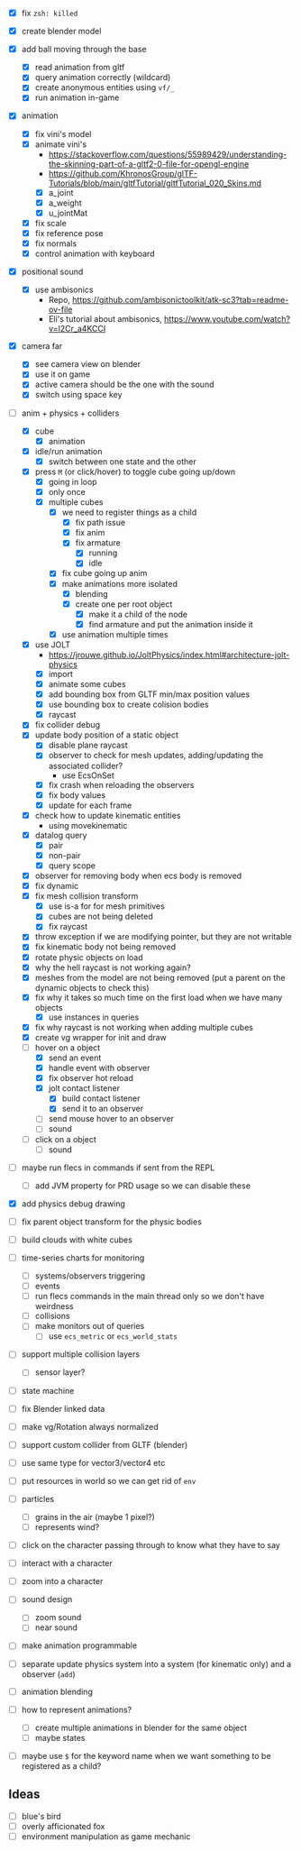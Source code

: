 - [x] fix `zsh: killed`
- [x] create blender model
- [x] add ball moving through the base
  - [x] read animation from gltf
  - [x] query animation correctly (wildcard)
  - [x] create anonymous entities using `vf/_`
  - [x] run animation in-game
- [x] animation
  - [x] fix vini's model
  - [x] animate vini's
    - https://stackoverflow.com/questions/55989429/understanding-the-skinning-part-of-a-gltf2-0-file-for-opengl-engine
    - https://github.com/KhronosGroup/glTF-Tutorials/blob/main/gltfTutorial/gltfTutorial_020_Skins.md
    - [x] a_joint
    - [x] a_weight
    - [x] u_jointMat
  - [x] fix scale
  - [x] fix reference pose
  - [x] fix normals
  - [x] control animation with keyboard
- [x] positional sound
  - [x] use ambisonics
    - Repo, https://github.com/ambisonictoolkit/atk-sc3?tab=readme-ov-file
    - Eli's tutorial about ambisonics, https://www.youtube.com/watch?v=I2Cr_a4KCCI
- [x] camera far
  - [x] see camera view on blender
  - [x] use it on game
  - [x] active camera should be the one with the sound
  - [x] switch using space key
- [ ] anim + physics + colliders
  - [x] cube
    - [x] animation
  - [x] idle/run animation
    - [x] switch between one state and the other
  - [x] press `M` (or click/hover) to toggle cube going up/down
    - [x] going in loop
    - [x] only once
    - [x] multiple cubes
      - [x] we need to register things as a child
        - [x] fix path issue
        - [x] fix anim
        - [x] fix armature
          - [x] running
          - [x] idle
      - [x] fix cube going up anim
      - [x] make animations more isolated
        - [x] blending
        - [x] create one per root object
          - [x] make it a child of the node
          - [x] find armature and put the animation inside it
      - [x] use animation multiple times
  - [x] use JOLT
    - https://jrouwe.github.io/JoltPhysics/index.html#architecture-jolt-physics
    - [x] import
    - [x] animate some cubes
    - [x] add bounding box from GLTF min/max position values
    - [x] use bounding box to create colision bodies
    - [x] raycast
  - [x] fix collider debug
  - [x] update body position of a static object
    - [x] disable plane raycast
    - [x] observer to check for mesh updates, adding/updating the associated collider?
      - use EcsOnSet
    - [x] fix crash when reloading the observers
    - [x] fix body values
    - [x] update for each frame
  - [x] check how to update kinematic entities
    - using movekinematic
  - [x] datalog query
    - [x] pair
    - [x] non-pair
    - [x] query scope
  - [x] observer for removing body when ecs body is removed
  - [x] fix dynamic
  - [x] fix mesh collision transform
    - [x] use is-a for for mesh primitives
    - [x] cubes are not being deleted
    - [x] fix raycast
  - [x] throw exception if we are modifying pointer, but they are not writable
  - [x] fix kinematic body not being removed
  - [x] rotate physic objects on load
  - [x] why the hell raycast is not working again?
  - [x] meshes from the model are not being removed (put a parent on the dynamic objects to check this)
  - [x] fix why it takes so much time on the first load when we have many objects
    - [x] use instances in queries
  - [x] fix why raycast is not working when adding multiple cubes
  - [x] create vg wrapper for init and draw
  - [ ] hover on a object
    - [x] send an event
    - [x] handle event with observer
    - [x] fix observer hot reload
    - [x] jolt contact listener
      - [x] build contact listener
      - [x] send it to an observer
    - [ ] send mouse hover to an observer
    - [ ] sound
  - [ ] click on a object
    - [ ] sound
- [ ] maybe run flecs in commands if sent from the REPL
  - [ ] add JVM property for PRD usage so we can disable these
- [x] add physics debug drawing
- [ ] fix parent object transform for the physic bodies
- [ ] build clouds with white cubes
- [ ] time-series charts for monitoring
  - [ ] systems/observers triggering
  - [ ] events
  - [ ] run flecs commands in the main thread only so we don't have weirdness
  - [ ] collisions
  - [ ] make monitors out of queries
    - [ ] use `ecs_metric` or `ecs_world_stats`
- [ ] support multiple collision layers
  - [ ] sensor layer?
- [ ] state machine
- [ ] fix Blender linked data
- [ ] make vg/Rotation always normalized
- [ ] support custom collider from GLTF (blender)
- [ ] use same type for vector3/vector4 etc
- [ ] put resources in world so we can get rid of `env`
- [ ] particles
  - [ ] grains in the air (maybe 1 pixel?)
  - [ ] represents wind?
- [ ] click on the character passing through to know what they have to say
- [ ] interact with a character
- [ ] zoom into a character
- [ ] sound design
  - [ ] zoom sound
  - [ ] near sound
- [ ] make animation programmable
- [ ] separate update physics system into a system (for kinematic only) and a observer (`add`)

- [ ] animation blending
- [ ] how to represent animations?
  - [ ] create multiple animations in blender for the same object
  - [ ] maybe states
- [ ] maybe use `$` for the keyword name when we want something to be registered as a child?


## Ideas

- [ ] blue's bird
- [ ] overly afficionated fox
- [ ] environment manipulation as game mechanic
